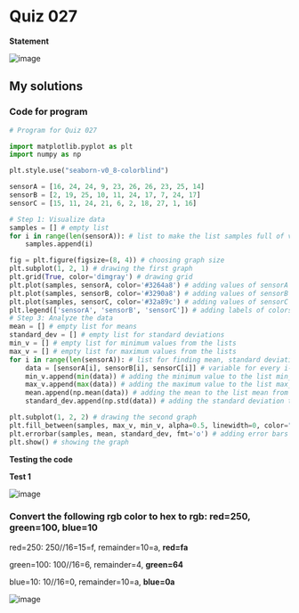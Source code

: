 # Quiz 027
**Statement**

![image](https://user-images.githubusercontent.com/111758436/203176827-72259f00-2973-447f-b7cb-336eea8ee717.png)

## My solutions
### Code for program
```.py
# Program for Quiz 027

import matplotlib.pyplot as plt
import numpy as np

plt.style.use("seaborn-v0_8-colorblind")

sensorA = [16, 24, 24, 9, 23, 26, 26, 23, 25, 14]
sensorB = [2, 19, 25, 10, 11, 24, 17, 7, 24, 17]
sensorC = [15, 11, 24, 21, 6, 2, 18, 27, 1, 16]

# Step 1: Visualize data
samples = [] # empty list
for i in range(len(sensorA)): # list to make the list samples full of values from 0 to the length of sensorA 
    samples.append(i)

fig = plt.figure(figsize=(8, 4)) # choosing graph size
plt.subplot(1, 2, 1) # drawing the first graph
plt.grid(True, color='dimgray') # drawing grid
plt.plot(samples, sensorA, color='#3264a8') # adding values of sensorA to the graph
plt.plot(samples, sensorB, color='#3290a8') # adding values of sensorB to the graph
plt.plot(samples, sensorC, color='#32a89c') # adding values of sensorC to the graph
plt.legend(['sensorA', 'sensorB', 'sensorC']) # adding labels of colors to the graph
# Step 3: Analyze the data
mean = [] # empty list for means
standard_dev = [] # empty list for standard deviations
min_v = [] # empty list for minimum values from the lists 
max_v = [] # empty list for maximum values from the lists
for i in range(len(sensorA)): # list for finding mean, standard deviation, minimum, and maximum values from the lists
    data = [sensorA[i], sensorB[i], sensorC[i]] # variable for every i-th element of sensorA, sensorB, and sensorC
    min_v.append(min(data)) # adding the minimum value to the list min_v from the i-th elements of sensorA, sensorB, and sensorC
    max_v.append(max(data)) # adding the maximum value to the list max_v from the i-th elements of sensorA, sensorB, and sensorC
    mean.append(np.mean(data)) # adding the mean to the list mean from the i-th elements of sensorA, sensorB, and sensorC
    standard_dev.append(np.std(data)) # adding the standard deviation to the list standard_dev from the i-th elements of sensorA, sensorB, and sensorC

plt.subplot(1, 2, 2) # drawing the second graph
plt.fill_between(samples, max_v, min_v, alpha=0.5, linewidth=0, color="#267a91") # filling the graph with color for showing the maximum and minumum values
plt.errorbar(samples, mean, standard_dev, fmt='o') # adding error bars to the graph
plt.show() # showing the graph
```
**Testing the code**

**Test 1**

![image](https://user-images.githubusercontent.com/111758436/202661195-1c311800-38ba-46cc-a541-ec756c1e1cfa.png)

### Convert the following rgb color to hex to rgb: red=250, green=100, blue=10

red=250: 250//16=15=f, remainder=10=a, **red=fa**

green=100: 100//16=6, remainder=4, **green=64**

blue=10: 10//16=0, remainder=10=a, **blue=0a**

![image](https://user-images.githubusercontent.com/111758436/202662435-b0d4e4e6-9f6a-477b-b727-0c402eb765e8.png)
